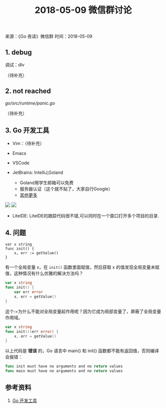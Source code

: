 ﻿---
title: 2018-05-09 微信群讨论
---

来源：《Go 夜读》微信群
时间：2018-05-09

## 1. debug

调试：dlv

（待补充）

## 2. not reached

*go/src/runtime/panic.go*

（待补充）

## 3. Go 开发工具

- Vim：（待补充）
- Emacs
- VSCode
- JetBrains: IntelliJ,Goland

    - Goland用学生邮箱可以免费
    - 服务器认证（这个就不贴了，大家自行Google）
    - [其他更多](https://www.jetbrains.com/go/buy/#edition=discounts)

![](/images/jetbrains1.png)
![](/images/jetbrains2.png)

- LiteIDE: LiteIDE的跟踪代码很不错,可以同时在一个窗口打开多个项目的目录.

## 4. 问题

```
var x string
func init() {
    x, err := getValue()
}
```

有一个全局变量 x，在 `init()` 函数里面赋值，然后获取 x 的值发现全局变量未赋值，这种情况有什么优雅的解决方法吗？

```go
var x string
func init() {
    var err error
    x, err = getValue()
}
```

这个:=为什么不能对全局变量起作用呢？因为它成为局部变量了，屏蔽了全局变量作用域。

```go
var x string 
func init()(err error) {
    x, err = getValue()
}
```

以上代码是 **错误** 的，Go 语言中 main() 和 init() 函数都不能有返回值，否则编译会报错：

```go
func init must have no arguments and no return values
func main must have no arguments and no return values
```

## 参考资料

1. [Go 开发工具](https://github.com/yangwenmai/learning-golang#go-开发工具)